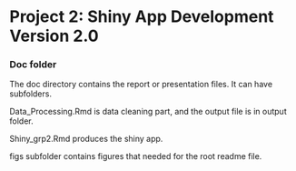 # Project 2: Shiny App Development Version 2.0

### Doc folder

The doc directory contains the report or presentation files. It can have subfolders. 

Data_Processing.Rmd is data cleaning part, and the output file is in output folder.

Shiny_grp2.Rmd produces the shiny app. 

figs subfolder contains figures that needed for the root readme file.